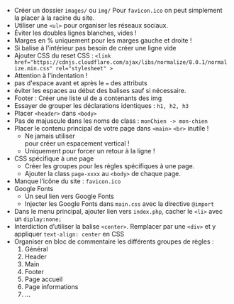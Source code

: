 * Créer un dossier `images/` ou `img/`
  Pour `favicon.ico` on peut simplement la placer à la racine du site.
* Utiliser une `<ul>` pour organiser les réseaux sociaux.
* Éviter les doubles lignes blanches, vides !
* Marges en % uniquement pour les marges gauche et droite !
* Si balise à l'intérieur pas besoin de créer une ligne vide
* Ajouter CSS du reset CSS :
  `<link href="https://cdnjs.cloudflare.com/ajax/libs/normalize/8.0.1/normalize.min.css" rel="stylesheet" >`
* Attention à l'indentation !
* pas d'espace avant et après le `=` des attributs
* éviter les espaces au début des balises sauf si nécessaire.
* Footer : Créer une liste ul de a contenants des img
* Essayer de grouper les déclarations identiques : `h1, h2, h3`
* Placer `<header>` dans `<body>`
* Pas de majuscule dans les noms de class : `monChien -> mon-chien`
* Placer le contenu principal de votre page dans `<main>`
  `<br>` inutile !
  * Ne jamais utiliser <br> pour créer un espacement vertical !
  * Uniquement pour forcer un retour à la ligne !
* CSS spécifique à une page
  - Créer les groupes pour les règles spécifiques à une page.
  - Ajouter la class `page-xxxx` au `<body>` de chaque page.
* Manque l’icône du site : `favicon.ico`
* Google Fonts
  - Un seul lien vers Google Fonts
  - Injecter les Google Fonts dans `main.css` avec la directive `@import`
* Dans le menu principal, ajouter lien vers `index.php`, cacher le `<li>` avec un `diplay:none;`
* Interdiction d’utiliser la balise `<center>`. Remplacer par une `<div>` et y appliquer `text-align: center` en CSS
* Organiser en bloc de commentaire les différents groupes de règles :
  1. Général
  2. Header
  3. Main
  4. Footer
  5. Page accueil
  6. Page informations
  7. ...
